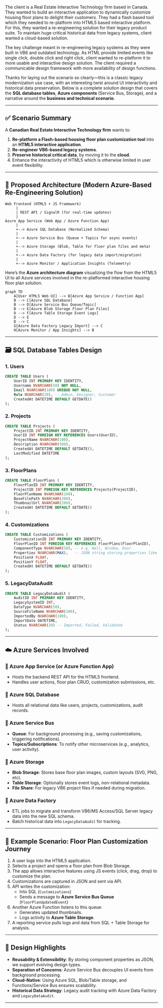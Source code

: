The client is a Real Estate Interactive Technology firm based in Canada. They wanted to build an interactive application to dynamically customize housing floor plans to delight their customers. They had a flash based tool which they needed to re-platform into HTML5 based interactive platform. For this, they wanted a re-engineering solution for their legacy product suite. To maintain huge critical historical data from legacy systems, client wanted a cloud-based solution.

The key challenge meant in re-engineering legacy systems as they were built in VB6 and outdated technology. As HTML provide limited events like single click, double click and right click, client wanted to re-platform it to more usable and interactive design solution. The client required a communicable design framework with more availability of design functions.

Thanks for laying out the scenario so clearly—this is a classic legacy modernization use case, with an interesting twist around UI interactivity and historical data preservation. Below is a complete solution design that covers the **SQL database tables**, **Azure components** (Service Bus, Storage), and a narrative around the **business and technical scenario**.

---

## ✅ **Scenario Summary**

A **Canadian Real Estate Interactive Technology firm** wants to:

1. **Re-platform a Flash-based housing floor plan customization tool** into an **HTML5 interactive application**.
2. **Re-engineer VB6-based legacy systems**.
3. **Preserve historical critical data**, by moving it to the **cloud**.
4. Enhance the interactivity of HTML5 which is otherwise limited in user event flexibility.

---

## 🚀 **Proposed Architecture (Modern Azure-Based Re-Engineering Solution)**

```
Web Frontend (HTML5 + JS Framework)
     |
     | REST API / SignalR (for real-time updates)
     |
Azure App Service (Web App / Azure Function App)
     |
     +--> Azure SQL Database (Normalized Schema)
     |
     +--> Azure Service Bus (Queue + Topics for async events)
     |
     +--> Azure Storage (Blob, Table for floor plan files and meta)
     |
     +--> Azure Data Factory (for legacy data import/migration)
     |
     +--> Azure Monitor / Application Insights (Telemetry)
```
Here’s the **Azure architecture diagram** visualizing the flow from the HTML5 UI to all Azure services involved in the re-platformed interactive housing floor plan solution.


````mermaid
graph TD
    A[User HTML5 Web UI] --> B[Azure App Service / Function App]
    B --> C[Azure SQL Database]
    B --> D[Azure Service Bus Queue/Topic]
    B --> E[Azure Blob Storage Floor Plan Files]
    D --> F[Azure Table Storage Event Logs]
    D --> E
    D --> C
    G[Azure Data Factory Legacy Import] --> C
    H[Azure Monitor / App Insights] --> B
````


---

## 🗃️ **SQL Database Tables Design**

### 1. **Users**
```sql
CREATE TABLE Users (
    UserID INT PRIMARY KEY IDENTITY,
    Username NVARCHAR(50) NOT NULL,
    Email NVARCHAR(100) UNIQUE NOT NULL,
    Role NVARCHAR(20), -- Admin, Designer, Customer
    CreatedAt DATETIME DEFAULT GETDATE()
);
```

### 2. **Projects**
```sql
CREATE TABLE Projects (
    ProjectID INT PRIMARY KEY IDENTITY,
    UserID INT FOREIGN KEY REFERENCES Users(UserID),
    ProjectName NVARCHAR(100),
    Description NVARCHAR(500),
    CreatedAt DATETIME DEFAULT GETDATE(),
    LastModified DATETIME
);
```

### 3. **FloorPlans**
```sql
CREATE TABLE FloorPlans (
    FloorPlanID INT PRIMARY KEY IDENTITY,
    ProjectID INT FOREIGN KEY REFERENCES Projects(ProjectID),
    FloorPlanName NVARCHAR(100),
    BaseFilePath NVARCHAR(200),
    ThumbnailUrl NVARCHAR(200),
    CreatedAt DATETIME DEFAULT GETDATE()
);
```

### 4. **Customizations**
```sql
CREATE TABLE Customizations (
    CustomizationID INT PRIMARY KEY IDENTITY,
    FloorPlanID INT FOREIGN KEY REFERENCES FloorPlans(FloorPlanID),
    ComponentType NVARCHAR(50), -- e.g. Wall, Window, Door
    Properties NVARCHAR(MAX),   -- JSON string storing properties like size, color, orientation
    PositionX FLOAT,
    PositionY FLOAT,
    CreatedAt DATETIME DEFAULT GETDATE()
);
```

### 5. **LegacyDataAudit**
```sql
CREATE TABLE LegacyDataAudit (
    AuditID INT PRIMARY KEY IDENTITY,
    LegacySystemID INT,
    DataType NVARCHAR(50),
    SourceFileName NVARCHAR(100),
    ImportedBy NVARCHAR(100),
    ImportDate DATETIME,
    Status NVARCHAR(20) -- Imported, Failed, Validated
);
```

---

## ☁️ **Azure Services Involved**

### 🔹 Azure App Service (or Azure Function App)
- Hosts the backend REST API for the HTML5 frontend.
- Handles user actions, floor plan CRUD, customization submissions, etc.

### 🔹 Azure SQL Database
- Hosts all relational data like users, projects, customizations, audit records.

### 🔹 Azure Service Bus
- **Queue**: For background processing (e.g., saving customizations, triggering notifications).
- **Topics/Subscriptions**: To notify other microservices (e.g., analytics, user activity).

### 🔹 Azure Storage
- **Blob Storage**: Stores base floor plan images, custom layouts (SVG, PNG, etc).
- **Table Storage**: Optionally stores event logs, non-relational metadata.
- **File Share**: For legacy VB6 project files if needed during migration.

### 🔹 Azure Data Factory
- ETL jobs to migrate and transform VB6/MS Access/SQL Server legacy data into the new SQL schema.
- Batch historical data into `LegacyDataAudit` for tracking.

---

## 📘 **Example Scenario: Floor Plan Customization Journey**

1. A user logs into the HTML5 application.
2. Selects a project and opens a floor plan from Blob Storage.
3. The app allows interactive features using JS events (click, drag, drop) to customize the plan.
4. Customizations are captured in JSON and sent via API.
5. API writes the customization:
    - Into SQL (`Customizations`)
    - Sends a message to **Azure Service Bus Queue** (`FloorPlanUpdatedEvent`)
6. Another Azure Function listens to this queue:
    - Generates updated thumbnails.
    - Logs activity to **Azure Table Storage**.
7. A reporting service pulls logs and data from SQL + Table Storage for analysis.

---

## 🧠 **Design Highlights**

- **Reusability & Extensibility**: By storing component properties as JSON, we support evolving design types.
- **Separation of Concerns**: Azure Service Bus decouples UI events from background processing.
- **Cloud-Native**: Using Azure SQL, Blob/Table storage, and Functions/Service Bus ensures scalability.
- **Historical Data Strategy**: Legacy audit tracking with Azure Data Factory and `LegacyDataAudit`.

---

